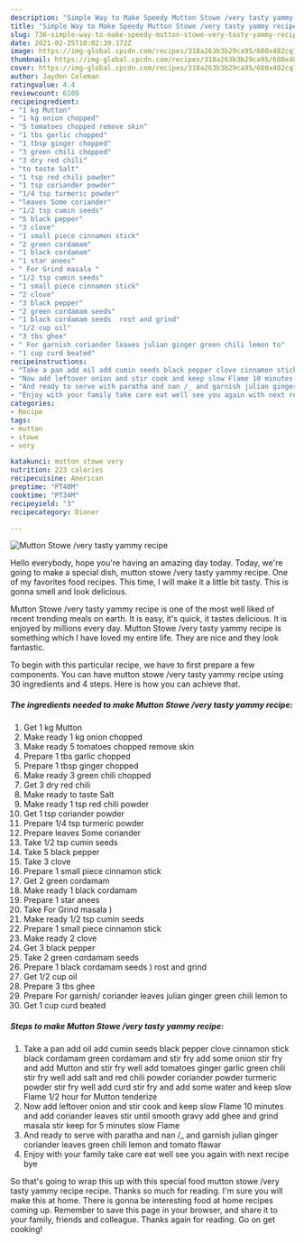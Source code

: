 ```yaml
---
description: "Simple Way to Make Speedy Mutton Stowe /very tasty yammy recipe"
title: "Simple Way to Make Speedy Mutton Stowe /very tasty yammy recipe"
slug: 736-simple-way-to-make-speedy-mutton-stowe-very-tasty-yammy-recipe
date: 2021-02-25T10:02:39.172Z
image: https://img-global.cpcdn.com/recipes/318a263b3b29ca95/680x482cq70/mutton-stowe-very-tasty-yammy-recipe-recipe-main-photo.jpg
thumbnail: https://img-global.cpcdn.com/recipes/318a263b3b29ca95/680x482cq70/mutton-stowe-very-tasty-yammy-recipe-recipe-main-photo.jpg
cover: https://img-global.cpcdn.com/recipes/318a263b3b29ca95/680x482cq70/mutton-stowe-very-tasty-yammy-recipe-recipe-main-photo.jpg
author: Jayden Coleman
ratingvalue: 4.4
reviewcount: 6109
recipeingredient:
- "1 kg Mutton"
- "1 kg onion chopped"
- "5 tomatoes chopped remove skin"
- "1 tbs garlic chopped"
- "1 tbsp ginger chopped"
- "3 green chili chopped"
- "3 dry red chili"
- "to taste Salt"
- "1 tsp red chili powder"
- "1 tsp coriander powder"
- "1/4 tsp turmeric powder"
- "leaves Some coriander"
- "1/2 tsp cumin seeds"
- "5 black pepper"
- "3 clove"
- "1 small piece cinnamon stick"
- "2 green cordamam"
- "1 black cordamam"
- "1 star anees"
- " For Grind masala "
- "1/2 tsp cumin seeds"
- "1 small piece cinnamon stick"
- "2 clove"
- "3 black pepper"
- "2 green cordamam seeds"
- "1 black cordamam seeds  rost and grind"
- "1/2 cup oil"
- "3 tbs ghee"
- " For garnish coriander leaves julian ginger green chili lemon to"
- "1 cup curd beated"
recipeinstructions:
- "Take a pan add oil add cumin seeds black pepper clove cinnamon stick black cordamam green cordamam and stir fry add some onion stir fry and add Mutton and stir fry well add tomatoes ginger garlic green chili stir fry well add salt and red chili powder coriander powder turmeric powder stir fry well add curd stir fry and add some water and keep slow Flame 1/2 hour for Mutton tenderize"
- "Now add leftover onion and stir cook and keep slow Flame 10 minutes and add coriander leaves stir until smooth gravy add ghee and grind masala stir keep for 5 minutes slow Flame"
- "And ready to serve with paratha and nan /_ and garnish julian ginger coriander leaves green chili lemon and tomato flawar"
- "Enjoy with your family take care eat well see you again with next recipe bye"
categories:
- Recipe
tags:
- mutton
- stowe
- very

katakunci: mutton stowe very 
nutrition: 223 calories
recipecuisine: American
preptime: "PT40M"
cooktime: "PT34M"
recipeyield: "3"
recipecategory: Dinner

---
```



![Mutton Stowe /very tasty yammy recipe](https://img-global.cpcdn.com/recipes/318a263b3b29ca95/680x482cq70/mutton-stowe-very-tasty-yammy-recipe-recipe-main-photo.jpg)

Hello everybody, hope you're having an amazing day today. Today, we're going to make a special dish, mutton stowe /very tasty yammy recipe. One of my favorites food recipes. This time, I will make it a little bit tasty. This is gonna smell and look delicious.

Mutton Stowe /very tasty yammy recipe is one of the most well liked of recent trending meals on earth. It is easy, it's quick, it tastes delicious. It is enjoyed by millions every day. Mutton Stowe /very tasty yammy recipe is something which I have loved my entire life. They are nice and they look fantastic.




To begin with this particular recipe, we have to first prepare a few components. You can have mutton stowe /very tasty yammy recipe using 30 ingredients and 4 steps. Here is how you can achieve that.

<!--inarticleads1-->

##### The ingredients needed to make Mutton Stowe /very tasty yammy recipe:

1. Get 1 kg Mutton
1. Make ready 1 kg onion chopped
1. Make ready 5 tomatoes chopped remove skin
1. Prepare 1 tbs garlic chopped
1. Prepare 1 tbsp ginger chopped
1. Make ready 3 green chili chopped
1. Get 3 dry red chili
1. Make ready to taste Salt
1. Make ready 1 tsp red chili powder
1. Get 1 tsp coriander powder
1. Prepare 1/4 tsp turmeric powder
1. Prepare leaves Some coriander
1. Take 1/2 tsp cumin seeds
1. Take 5 black pepper
1. Take 3 clove
1. Prepare 1 small piece cinnamon stick
1. Get 2 green cordamam
1. Make ready 1 black cordamam
1. Prepare 1 star anees
1. Take  For Grind masala )
1. Make ready 1/2 tsp cumin seeds
1. Prepare 1 small piece cinnamon stick
1. Make ready 2 clove
1. Get 3 black pepper
1. Take 2 green cordamam seeds
1. Prepare 1 black cordamam seeds ) rost and grind
1. Get 1/2 cup oil
1. Prepare 3 tbs ghee
1. Prepare  For garnish/ coriander leaves julian ginger green chili lemon to
1. Get 1 cup curd beated




<!--inarticleads2-->

##### Steps to make Mutton Stowe /very tasty yammy recipe:

1. Take a pan add oil add cumin seeds black pepper clove cinnamon stick black cordamam green cordamam and stir fry add some onion stir fry and add Mutton and stir fry well add tomatoes ginger garlic green chili stir fry well add salt and red chili powder coriander powder turmeric powder stir fry well add curd stir fry and add some water and keep slow Flame 1/2 hour for Mutton tenderize
1. Now add leftover onion and stir cook and keep slow Flame 10 minutes and add coriander leaves stir until smooth gravy add ghee and grind masala stir keep for 5 minutes slow Flame
1. And ready to serve with paratha and nan /_ and garnish julian ginger coriander leaves green chili lemon and tomato flawar
1. Enjoy with your family take care eat well see you again with next recipe bye




So that's going to wrap this up with this special food mutton stowe /very tasty yammy recipe recipe. Thanks so much for reading. I'm sure you will make this at home. There is gonna be interesting food at home recipes coming up. Remember to save this page in your browser, and share it to your family, friends and colleague. Thanks again for reading. Go on get cooking!
